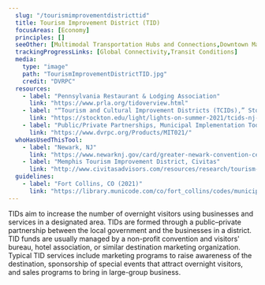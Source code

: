 ```yaml
---
  slug: "/tourismimprovementdistricttid"
  title: Tourism Improvement District (TID)
  focusAreas: [Economy]
  principles: []
  seeOther: [Multimodal Transportation Hubs and Connections,Downtown Management,Tactical Urbanism and Pedestrian Plazas]
  trackingProgressLinks: [Global Connectivity,Transit Conditions]
  media: 
    type: "image"
    path: "TourismImprovementDistrictTID.jpg"
    credit: "DVRPC"
  resources: 
    - label: "Pennsylvania Restaurant & Lodging Association"
      link: "https://www.prla.org/tidoverview.html"
    - label: "“Tourism and Cultural Improvement Districts (TCIDs),” Stockton University"
      link: "https://stockton.edu/light/lights-on-summer-2021/tcids-nj-tourism.html"
    - label: "Public/Private Partnerships, Municipal Implementation Tool #021, DVRPC"
      link: "https://www.dvrpc.org/Products/MIT021/"  
  whoHasUsedThisTool: 
    - label: "Newark, NJ"
      link: "https://www.newarknj.gov/card/greater-newark-convention-center"
    - label: "Memphis Tourism Improvement District, Civitas"
      link: "http://www.civitasadvisors.com/resources/research/tourism-improvement-district/"
  guidelines: 
    - label: "Fort Collins, CO (2021)"
      link: "https://library.municode.com/co/fort_collins/codes/municipal_code?nodeId=CH22PUIM_ARTVTOIMDI"
---
```


TIDs aim to increase the number of overnight visitors using businesses and services in a designated area. TIDs are formed through a public–private partnership between the local government and the businesses in a district. TID funds are usually managed by a non-profit convention and visitors' bureau, hotel association, or similar destination marketing organization. Typical TID services include marketing programs to raise awareness of the destination, sponsorship of special events that attract overnight visitors, and sales programs to bring in large-group business.
